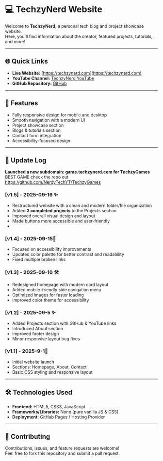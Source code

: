 # 💻 TechzyNerd Website

Welcome to **TechzyNerd**, a personal tech blog and project showcase website.  
Here, you'll find information about the creator, featured projects, tutorials, and more!

---

## 🌐 Quick Links
- **Live Website:** [https://techzynerd.com](https://techzynerd.com)
- **YouTube Channel:** [TechzyNerd YouTube](https://www.youtube.com/channel/yourchannel)
- **GitHub Repository:** [GitHub](https://github.com/yourusername/techzynerd)

---

## 🚀 Features
- Fully responsive design for mobile and desktop
- Smooth navigation with a modern UI
- Project showcase section
- Blogs & tutorials section
- Contact form integration
- Accessibility-focused design

---

## 📝 Update Log
**Launched a new subdomain: game.techzynerd.com
 for TechzyGames** BEST GAME check the repo out https://github.com/NerdyTechYT/TechzyGames
 
### [v1.5] - 2025-09-16 ✨
- Restructured website with a clean and modern folder/file organization  
- Added **3 completed projects** to the Projects section  
- Improved overall visual design and layout  
- Made buttons more accessible and user-friendly
- 

### [v1.4] - 2025-09-15🎨
- Focused on accessibility improvements  
- Updated color palette for better contrast and readability  
- Fixed multiple broken links  

### [v1.3] - 2025-09-10 🛠️
- Redesigned homepage with modern card layout  
- Added mobile-friendly side navigation menu  
- Optimized images for faster loading  
- Improved color theme for accessibility  

### [v1.2] - 2025-09-5 ✨
- Added Projects section with GitHub & YouTube links  
- Introduced About section  
- Improved footer design  
- Minor responsive layout bug fixes  

### [v1.1] - 2025-9-1🚀
- Initial website launch  
- Sections: Homepage, About, Contact  
- Basic CSS styling and responsive layout  

---

## 🛠️ Technologies Used
- **Frontend:** HTML5, CSS3, JavaScript  
- **Frameworks/Libraries:** None (pure vanilla JS & CSS)  
- **Deployment:** GitHub Pages / Hosting Provider

---

## 🤝 Contributing
Contributions, issues, and feature requests are welcome!  
Feel free to fork this repository and submit a pull request.
